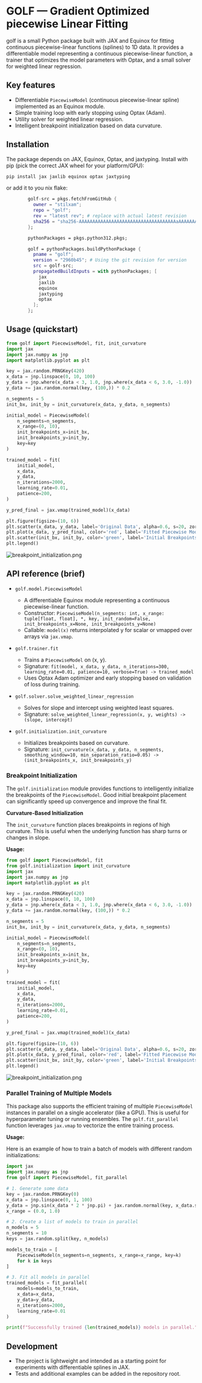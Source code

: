 # GOLF — Gradient Optimized piecewise Linear Fitting

golf is a small Python package built with JAX and Equinox for fitting continuous piecewise-linear functions (splines) to 1D data. It provides a differentiable model representing a continuous piecewise-linear function, a trainer that optimizes the model parameters with Optax, and a small solver for weighted linear regression.

## Key features

- Differentiable `PiecewiseModel` (continuous piecewise-linear spline) implemented as an Equinox module.
- Simple training loop with early stopping using Optax (Adam).
- Utility solver for weighted linear regression.
- Intelligent breakpoint initialization based on data curvature.

## Installation

The package depends on JAX, Equinox, Optax, and jaxtyping. Install with pip (pick the correct JAX wheel for your platform/GPU):

```bash
pip install jax jaxlib equinox optax jaxtyping
```

or add it to you nix flake:
```nix
        golf-src = pkgs.fetchFromGitHub {
          owner = "stilxam";
          repo = "golf";
          rev = "latest rev"; # replace with actual latest revision
          sha256 = "sha256-AAAAAAAAAAAAAAAAAAAAAAAAAAAAAAAAAAAAaAAAAAAAAAA="; # replace with actual sha256
        };

        pythonPackages = pkgs.python312.pkgs;

        golf = pythonPackages.buildPythonPackage {
          pname = "golf";
          version = "2960b45"; # Using the git revision for version
          src = golf-src;
          propagatedBuildInputs = with pythonPackages; [
            jax
            jaxlib
            equinox
            jaxtyping
            optax
          ];
        };
```

## Usage (quickstart)

```python
from golf import PiecewiseModel, fit, init_curvature
import jax
import jax.numpy as jnp
import matplotlib.pyplot as plt

key = jax.random.PRNGKey(420)
x_data = jnp.linspace(0, 10, 100)
y_data = jnp.where(x_data < 3, 1.0, jnp.where(x_data < 6, 3.0, -1.0))
y_data += jax.random.normal(key, (100,)) * 0.2

n_segments = 5
init_bx, init_by = init_curvature(x_data, y_data, n_segments)

initial_model = PiecewiseModel(
    n_segments=n_segments,
    x_range=(0, 10),
    init_breakpoints_x=init_bx,
    init_breakpoints_y=init_by,
    key=key
)

trained_model = fit(
    initial_model,
    x_data,
    y_data,
    n_iterations=2000,
    learning_rate=0.01,
    patience=200,
)

y_pred_final = jax.vmap(trained_model)(x_data)

plt.figure(figsize=(10, 6))
plt.scatter(x_data, y_data, label='Original Data', alpha=0.6, s=20, zorder=1)
plt.plot(x_data, y_pred_final, color='red', label='Fitted Piecewise Model', zorder=2)
plt.scatter(init_bx, init_by, color='green', label='Initial Breakpoints', zorder=5)
plt.legend()
```
![breakpoint_initialization.png](breakpoint_initialization.png)



## API reference (brief)

- `golf.model.PiecewiseModel`
  - A differentiable Equinox module representing a continuous piecewise-linear function.
  - Constructor: `PiecewiseModel(n_segments: int, x_range: tuple[float, float], *, key, init_random=False, init_breakpoints_x=None, init_breakpoints_y=None)`
  - Callable: `model(x)` returns interpolated y for scalar or vmapped over arrays via `jax.vmap`.

- `golf.trainer.fit`
  - Trains a `PiecewiseModel` on (x, y).
  - Signature: `fit(model, x_data, y_data, n_iterations=300, learning_rate=0.01, patience=10, verbose=True) -> trained_model`
  - Uses Optax Adam optimizer and early stopping based on validation of loss during training.

- `golf.solver.solve_weighted_linear_regression`
  - Solves for slope and intercept using weighted least squares.
  - Signature: `solve_weighted_linear_regression(x, y, weights) -> (slope, intercept)`

- `golf.initialization.init_curvature`
  - Initializes breakpoints based on curvature.
  - Signature: `init_curvature(x_data, y_data, n_segments, smoothing_window=10, min_separation_ratio=0.05) -> (init_breakpoints_x, init_breakpoints_y)`

### Breakpoint Initialization

The `golf.initialization` module provides functions to intelligently initialize the breakpoints of the `PiecewiseModel`. Good initial breakpoint placement can significantly speed up convergence and improve the final fit.

**Curvature-Based Initialization**

The `init_curvature` function places breakpoints in regions of high curvature. This is useful when the underlying function has sharp turns or changes in slope.

**Usage:**
```python
from golf import PiecewiseModel, fit
from golf.initialization import init_curvature
import jax
import jax.numpy as jnp
import matplotlib.pyplot as plt

key = jax.random.PRNGKey(420)
x_data = jnp.linspace(0, 10, 100)
y_data = jnp.where(x_data < 3, 1.0, jnp.where(x_data < 6, 3.0, -1.0))
y_data += jax.random.normal(key, (100,)) * 0.2

n_segments = 5
init_bx, init_by = init_curvature(x_data, y_data, n_segments)

initial_model = PiecewiseModel(
    n_segments=n_segments,
    x_range=(0, 10),
    init_breakpoints_x=init_bx,
    init_breakpoints_y=init_by,
    key=key
)

trained_model = fit(
    initial_model,
    x_data,
    y_data,
    n_iterations=2000,
    learning_rate=0.01,
    patience=200,
)

y_pred_final = jax.vmap(trained_model)(x_data)

plt.figure(figsize=(10, 6))
plt.scatter(x_data, y_data, label='Original Data', alpha=0.6, s=20, zorder=1)
plt.plot(x_data, y_pred_final, color='red', label='Fitted Piecewise Model', zorder=2)
plt.scatter(init_bx, init_by, color='green', label='Initial Breakpoints', zorder=5)
plt.legend()
```
![breakpoint_initialization.png](breakpoint_initialization.png)

### Parallel Training of Multiple Models

This package also supports the efficient training of multiple `PiecewiseModel` instances in parallel on a single accelerator (like a GPU). This is useful for hyperparameter tuning or running ensembles. The `golf.fit_parallel` function leverages `jax.vmap` to vectorize the entire training process.

**Usage:**

Here is an example of how to train a batch of models with different random initializations:

```python
import jax
import jax.numpy as jnp
from golf import PiecewiseModel, fit_parallel

# 1. Generate some data
key = jax.random.PRNGKey(0)
x_data = jnp.linspace(0, 1, 100)
y_data = jnp.sin(x_data * 2 * jnp.pi) + jax.random.normal(key, x_data.shape) * 0.1
x_range = (0.0, 1.0)

# 2. Create a list of models to train in parallel
n_models = 5
n_segments = 10
keys = jax.random.split(key, n_models)

models_to_train = [
    PiecewiseModel(n_segments=n_segments, x_range=x_range, key=k)
    for k in keys
]

# 3. Fit all models in parallel
trained_models = fit_parallel(
    models=models_to_train,
    x_data=x_data,
    y_data=y_data,
    n_iterations=2000,
    learning_rate=0.01
)

print(f"Successfully trained {len(trained_models)} models in parallel.")
```

## Development

- The project is lightweight and intended as a starting point for experiments with differentiable splines in JAX.
- Tests and additional examples can be added in the repository root.

